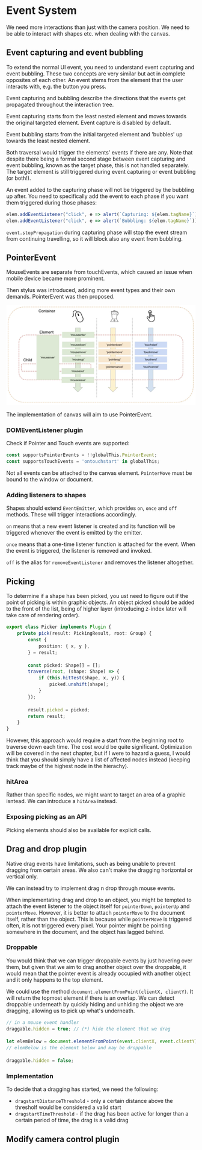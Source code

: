 # Event System

We need more interactions than just with the camera position. We need to be able to interact with shapes etc. when dealing with the canvas.

## Event capturing and event bubbling
To extend the normal UI event, you need to understand event capturing and event bubbling. These two concepts are very similar but act in complete opposites of each other. An event stems from the element that the user interacts with, e.g. the button you press.

Event capturing and bubbling describe the directions that the events get propagated throughout the interaction tree.

Event capturing starts from the least nested element and moves towards the original targeted element. Event capture is disabled by default.

Event bubbling starts from the initial targeted element and 'bubbles' up towards the least nested element.

Both traversal would trigger the elements' events if there are any. Note that despite there being a formal second stage between event capturing and event bubbling, known as the target phase, this is not handled separately. The target element is still triggered during event capturing or event bubbling (or both!).

An event added to the capturing phase will not be triggered by the bubbling up after. You need to specifically add the event to each phase if you want them triggered during those phases:
```js
elem.addEventListener("click", e => alert(`Capturing: ${elem.tagName}`), true);
elem.addEventListener("click", e => alert(`Bubbling: ${elem.tagName}`));
```

`event.stopPropagation` during capturing phase will stop the event stream from continuing travelling, so it will block also any event from bubbling.

## PointerEvent
MouseEvents are separate from touchEvents, which caused an issue when mobile device became more prominent.

Then stylus was introduced, adding more event types and their own demands. PointerEvent was then proposed.

![alt text](mouse-pointer-touch-events.png)

The implementation of canvas will aim to use PointerEvent.

### DOMEventListener plugin
Check if Pointer and Touch events are supported:
```ts
const supportsPointerEvents = !!globalThis.PointerEvent;
const supportsTouchEvents = 'ontouchstart' in globalThis;
```

Not all events can be attached to the canvas element. `PointerMove` must be bound to the window or document. 

### Adding listeners to shapes
Shapes should extend `EventEmitter`, which provides `on`, `once` and `off` methods. These will trigger interactions accordingly.

`on` means that a new event listener is created and its function will be triggered whenever the event is emitted by the emitter.

`once` means that a one-time listener function is attached for the event. When the event is triggered, the listener is removed and invoked.

`off` is the alias for `removeEventListener` and removes the listener altogether.

## Picking
To determine if a shape has been picked, you ust need to figure out if the point of picking is within graphic objects. An object picked should be added to the front of the list, being of higher layer (introducing z-index later will take care of rendering order).

```ts
export class Picker implements Plugin {
    private pick(result: PickingResult, root: Group) {
        const {
            position: { x, y },
        } = result;

        const picked: Shape[] = [];
        traverse(root, (shape: Shape) => {
            if (this.hitTest(shape, x, y)) {
                picked.unshift(shape);
            }
        });

        result.picked = picked;
        return result;
    }
}
```
However, this approach would require a start from the beginning root to traverse down each time. The cost would be quite significant. Optimization will be covered in the next chapter, but if I were to hazard a guess, I would think that you should simply have a list of affected nodes instead (keeping track maybe of the highest node in the hierachy).

### hitArea
Rather than specific nodes, we might want to target an area of a graphic isntead. We can introduce a `hitArea` instead.

### Exposing picking as an API
Picking elements should also be available for explicit calls.

## Drag and drop plugin
Native drag events have limitations, such as being unable to prevent dragging from certain areas. We also can't make the dragging horizontal or vertical only.

We can instead try to implement drag n drop through mouse events.

When implementating drag and drop to an object, you might be tempted to attach the event listener to the object itself for `pointerDown`, `pointerUp` and `pointerMove`. However, it is better to attach `pointerMove` to the document itself, rather than the object. This is because while `pointerMove` is triggered often, it is not triggered every pixel. Your pointer might be pointing somewhere in the document, and the object has lagged behind.

### Droppable
You would think that we can trigger droppable events by just hovering over them, but given that we aim to drag another object over the droppable, it would mean that the pointer event is already occupied with another object and it only happens to the top element.

We could use the method `document.elementFromPoint(clientX, clientY)`. It will return the topmost element if there is an overlap. We can detect droppable underneath by quickly hiding and unhiding the object we are dragging, allowing us to pick up what's underneath.

```js
// in a mouse event handler
draggable.hidden = true; // (*) hide the element that we drag

let elemBelow = document.elementFromPoint(event.clientX, event.clientY);
// elemBelow is the element below and may be droppable

draggable.hidden = false;
```
### Implementation
To decide that a dragging has started, we need the following:
- `dragstartDistanceThreshold` - only a certain distance above the thresholf would be considered a valid start
- `dragstartTimeThreshold` - if the drag has been active for longer than a certain period of time, the drag is a valid drag

## Modify camera control plugin

